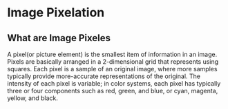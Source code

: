 
<h1>Image Pixelation</h1>
<div>
<h2>What are Image Pixeles</h2>
  <p>
    A pixel(or picture element) is the smallest item of information in an image. Pixels are basically arranged in a 2-dimensional grid that represents using squares. Each pixel is a sample of an original image, where more samples typically provide more-accurate representations of the original. The intensity of each pixel is variable; in color systems, each pixel has typically three or four components such as red, green, and blue, or cyan, magenta, yellow, and black.
  </p>
  </div>

